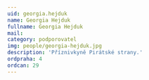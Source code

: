 ```yaml
---
uid: georgia.hejduk
name: Georgia Hejduk
fullname: Georgia Hejduk
mail: 
category: podporovatel
img: people/georgia-hejduk.jpg
description: 'Příznivkyně Pirátské strany.'
ordpraha: 4
ordcan: 29
---
```

